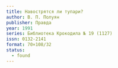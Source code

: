 ```yaml
---
title: Навострятся ли тупари?
author: В. П. Полуян
publisher: Правда
year: 1991
series: Библиотека Крокодила № 19 (1127)
issn: 0132-2141
format: 70×108/32
status:
  - found
---
```

